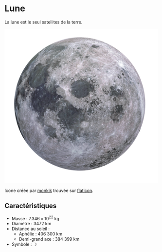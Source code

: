 # Lune

La lune est le seul satellites de la terre.

![Icone de la lune](lune.png)

Icone créée par [monkik](https://www.flaticon.com/authors/monkik) trouvée sur [flaticon](https://www.flaticon.com/).

## Caractéristiques

- Masse : 7.346 x 10<sup>22</sup> kg
- Diamètre : 3472 km
- Distance au soleil :
  - Aphélie : 406 300 km
  - Demi-grand axe : 384 399 km
- Symbole : &#x263D;
